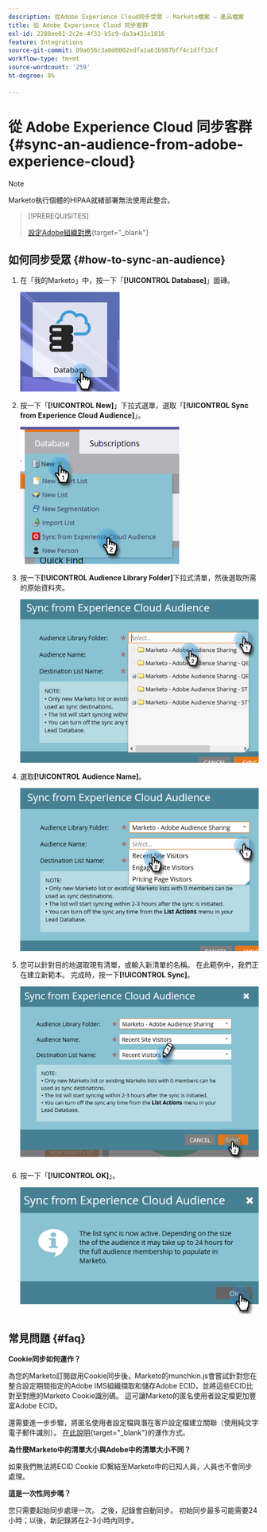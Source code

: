 ```yaml
---
description: 從Adobe Experience Cloud同步受眾 — Marketo檔案 — 產品檔案
title: 從 Adobe Experience Cloud 同步客群
exl-id: 2288ee01-2c2e-4f33-b5c9-da3a431c1816
feature: Integrations
source-git-commit: 09a656c3a0d0002edfa1a61b987bff4c1dff33cf
workflow-type: tm+mt
source-wordcount: '259'
ht-degree: 8%

---
```


# 從 Adobe Experience Cloud 同步客群 {#sync-an-audience-from-adobe-experience-cloud}

>[!NOTE]
>
>Marketo執行個體的HIPAA就緒部署無法使用此整合。

>[!PREREQUISITES]
>
>[設定Adobe組織對應](/help/marketo/product-docs/adobe-experience-cloud-integrations/set-up-adobe-organization-mapping.md){target="_blank"}

## 如何同步受眾 {#how-to-sync-an-audience}

1. 在「我的Marketo」中，按一下「**[!UICONTROL Database]**」圖磚。

   ![](assets/sync-an-audience-from-adobe-experience-cloud-1.png)

1. 按一下「**[!UICONTROL New]**」下拉式選單，選取「**[!UICONTROL Sync from Experience Cloud Audience]**」。

   ![](assets/sync-an-audience-from-adobe-experience-cloud-2.png)

1. 按一下&#x200B;**[!UICONTROL Audience Library Folder]**&#x200B;下拉式清單，然後選取所需的原始資料夾。

   ![](assets/sync-an-audience-from-adobe-experience-cloud-3.png)

1. 選取&#x200B;**[!UICONTROL Audience Name]**。

   ![](assets/sync-an-audience-from-adobe-experience-cloud-4.png)

1. 您可以針對目的地選取現有清單，或輸入新清單的名稱。 在此範例中，我們正在建立新範本。 完成時，按一下&#x200B;**[!UICONTROL Sync]**。

   ![](assets/sync-an-audience-from-adobe-experience-cloud-5.png)

1. 按一下「**[!UICONTROL OK]**」。

   ![](assets/sync-an-audience-from-adobe-experience-cloud-6.png)

## 常見問題 {#faq}

**Cookie同步如何運作？**

為您的Marketo訂閱啟用Cookie同步後，Marketo的munchkin.js會嘗試針對您在整合設定期間指定的Adobe IMS組織擷取和儲存Adobe ECID，並將這些ECID比對至對應的Marketo Cookie識別碼。 這可讓Marketo的匿名使用者設定檔更加豐富Adobe ECID。

還需要進一步步驟，將匿名使用者設定檔與潛在客戶設定檔建立關聯（使用純文字電子郵件識別）。 [在此說明](/help/marketo/product-docs/reporting/basic-reporting/report-activity/tracking-anonymous-activity-and-people.md){target="_blank"}的運作方式。

**為什麼Marketo中的清單大小與Adobe中的清單大小不同？**

如果我們無法將ECID Cookie ID繫結至Marketo中的已知人員，人員也不會同步處理。

**這是一次性同步嗎？**

您只需要起始同步處理一次。 之後，記錄會自動同步。 初始同步最多可能需要24小時；以後，新記錄將在2-3小時內同步。
